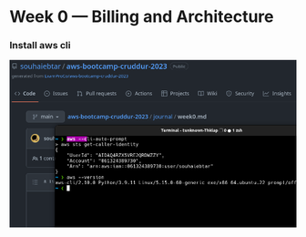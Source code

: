 # Week 0 — Billing and Architecture


### Install aws cli

![install-aws-cli][awscliSetupImage]

[awscliSetupImage]: assets/proofAwsCliInstalledWithCredentialApplied.png